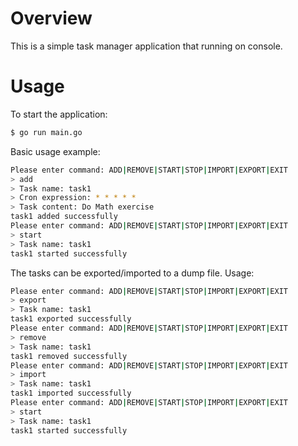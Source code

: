 # Overview
This is a simple task manager application that running on console.

# Usage
To start the application:
```bash
$ go run main.go
```
Basic usage example:
```bash
Please enter command: ADD|REMOVE|START|STOP|IMPORT|EXPORT|EXIT
> add
> Task name: task1
> Cron expression: * * * * *
> Task content: Do Math exercise
task1 added successfully
Please enter command: ADD|REMOVE|START|STOP|IMPORT|EXPORT|EXIT
> start
> Task name: task1
task1 started successfully
```

The tasks can be exported/imported to a dump file. Usage:
```bash
Please enter command: ADD|REMOVE|START|STOP|IMPORT|EXPORT|EXIT
> export
> Task name: task1
task1 exported successfully
Please enter command: ADD|REMOVE|START|STOP|IMPORT|EXPORT|EXIT
> remove
> Task name: task1
task1 removed successfully
Please enter command: ADD|REMOVE|START|STOP|IMPORT|EXPORT|EXIT
> import
> Task name: task1
task1 imported successfully
Please enter command: ADD|REMOVE|START|STOP|IMPORT|EXPORT|EXIT
> start   
> Task name: task1
task1 started successfully
```

